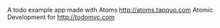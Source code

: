 A todo example app made with Atoms http://atoms.tapquo.com
Atomic Development for http://todomvc.com